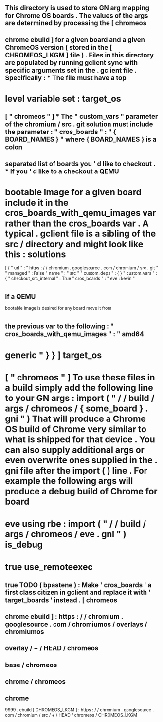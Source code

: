 This
directory
is
used
to
store
GN
arg
mapping
for
Chrome
OS
boards
.
The
values
of
the
args
are
determined
by
processing
the
[
chromeos
-
chrome
ebuild
]
for
a
given
board
and
a
given
ChromeOS
version
(
stored
in
the
[
CHROMEOS_LKGM
]
file
)
.
Files
in
this
directory
are
populated
by
running
gclient
sync
with
specific
arguments
set
in
the
.
gclient
file
.
Specifically
:
*
The
file
must
have
a
top
-
level
variable
set
:
target_os
=
[
"
chromeos
"
]
*
The
"
custom_vars
"
parameter
of
the
chromium
/
src
.
git
solution
must
include
the
parameter
:
"
cros_boards
"
:
"
{
BOARD_NAMES
}
"
where
{
BOARD_NAMES
}
is
a
colon
-
separated
list
of
boards
you
'
d
like
to
checkout
.
*
If
you
'
d
like
to
a
checkout
a
QEMU
-
bootable
image
for
a
given
board
include
it
in
the
cros_boards_with_qemu_images
var
rather
than
the
cros_boards
var
.
A
typical
.
gclient
file
is
a
sibling
of
the
src
/
directory
and
might
look
like
this
:
solutions
=
[
{
"
url
"
:
"
https
:
/
/
chromium
.
googlesource
.
com
/
chromium
/
src
.
git
"
"
managed
"
:
False
"
name
"
:
"
src
"
"
custom_deps
"
:
{
}
"
custom_vars
"
:
{
"
checkout_src_internal
"
:
True
"
cros_boards
"
:
"
eve
:
kevin
"
#
If
a
QEMU
-
bootable
image
is
desired
for
any
board
move
it
from
#
the
previous
var
to
the
following
:
"
cros_boards_with_qemu_images
"
:
"
amd64
-
generic
"
}
}
]
target_os
=
[
"
chromeos
"
]
To
use
these
files
in
a
build
simply
add
the
following
line
to
your
GN
args
:
import
(
"
/
/
build
/
args
/
chromeos
/
{
some_board
}
.
gni
"
)
That
will
produce
a
Chrome
OS
build
of
Chrome
very
similar
to
what
is
shipped
for
that
device
.
You
can
also
supply
additional
args
or
even
overwrite
ones
supplied
in
the
.
gni
file
after
the
import
(
)
line
.
For
example
the
following
args
will
produce
a
debug
build
of
Chrome
for
board
=
eve
using
rbe
:
import
(
"
/
/
build
/
args
/
chromeos
/
eve
.
gni
"
)
is_debug
=
true
use_remoteexec
=
true
TODO
(
bpastene
)
:
Make
'
cros_boards
'
a
first
class
citizen
in
gclient
and
replace
it
with
'
target_boards
'
instead
.
[
chromeos
-
chrome
ebuild
]
:
https
:
/
/
chromium
.
googlesource
.
com
/
chromiumos
/
overlays
/
chromiumos
-
overlay
/
+
/
HEAD
/
chromeos
-
base
/
chromeos
-
chrome
/
chromeos
-
chrome
-
9999
.
ebuild
[
CHROMEOS_LKGM
]
:
https
:
/
/
chromium
.
googlesource
.
com
/
chromium
/
src
/
+
/
HEAD
/
chromeos
/
CHROMEOS_LKGM
